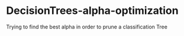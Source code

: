 # DecisionTrees-alpha-optimization
Trying to find the best alpha in order to prune a classification Tree
